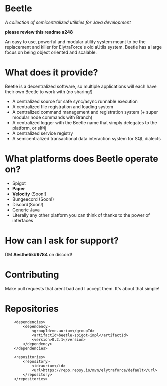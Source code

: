 # **Beetle**
_A collection of semicentralized utilities for Java development_

**please review this readme a248**

An easy to use, powerful and modular utility system meant to be the replacement and killer for ElytraForce's old aUtils system.
Beetle has a large focus on being object oriented and scalable.

# What does it provide?

Beetle is a decentralized software, so multiple applications will each have their own Beetle to work with (no sharing!)

- A centralized source for safe sync/async runnable execution
- A centralized file registration and loading system
- A centralized command management and registration system (+ super modular node commands with Branch)
- A centralized logger with the Beetle name that simply delegates to the platform, or slf4j
- A centralized service registry
- A semicentralized transactional data interaction system for SQL dialects

# What platforms does Beetle operate on?

- Spigot
- **Paper**
- **Velocity** (Soon!)
- Bungeecord (Soon!)
- Discord(Soon!)
- Generic Java
- Literally any other platform you can think of thanks to the power of interfaces 

# How can I ask for support?

DM **Aesthetik#9784** on discord!

# Contributing

Make pull requests that arent bad and I accept them. It's about that simple!

# Repositories
```
    <dependencies>
        <dependency>
            <groupId>me.aurium</groupId>
            <artifactId>beetle-spigot-impl</artifactId>
            <version>0.2.1</version>
        </dependency>
    </dependencies>
```
```
    <repositories>
        <repository>
            <id>aurium</id>
            <url>https://repo.repsy.io/mvn/elytraforce/default</url>
        </repository>
    </repositories>
```
